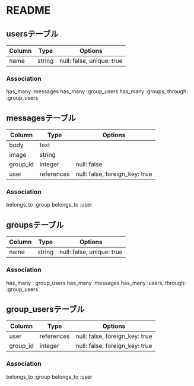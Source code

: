 # README

## usersテーブル

|Column|Type|Options|
|------|----|-------|
|name|string|null: false, unique: true|

### Association
  has_many :messages
  has_many :group_users
  has_many :groups, through: :group_users


## messagesテーブル

|Column|Type|Options|
|------|----|-------|
|body|text|
|image|string|
|group_id|integer|null: false|
|user|references|null: false, foreign_key: true|

### Association
  belongs_to :group
  belongs_to :user

## groupsテーブル

|Column|Type|Options|
|------|----|-------|
|name|string|null: false, unique: true|

### Association
  has_many : group_users
  has_many :messages
  has_many :users, through: :group_users

## group_usersテーブル

|Column|Type|Options|
|------|----|-------|
|user|references|null: false, foreign_key: true|
|group_id|integer|null: false, foreign_key: true|

### Association
  belongs_to :group
  belongs_to :user
